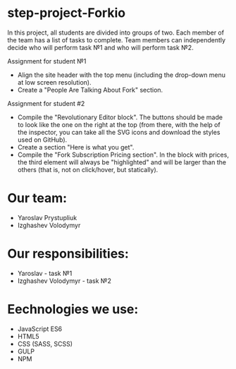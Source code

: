 # step-project-Forkio
In this project, all students are divided into groups of two. Each member of the team has a list of tasks to complete. Team members can independently decide who will perform task №1 and who will perform task №2.


Assignment for student №1
- Align the site header with the top menu (including the drop-down menu at low screen resolution).
- Create a "People Are Talking About Fork" section.

Assignment for student #2
- Compile the "Revolutionary Editor block". The buttons should be made to look like the one on the right at the top (from there, with the help of the inspector, you can take all the SVG icons and download the styles used on GitHub).
- Create a section "Here is what you get".
- Compile the "Fork Subscription Pricing section". In the block with prices, the third element will always be "highlighted" and will be larger than the others (that is, not on click/hover, but statically).

# Our team:
- Yaroslav Prystupliuk  
- Izghashev Volodymyr

# Our responsibilities:
- Yaroslav - task №1
- Izghashev Volodymyr - task №2
# Еechnologies we use:
- JavaScript ES6
- HTML5
- CSS (SASS, SCSS)
- GULP
- NPM
